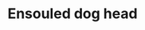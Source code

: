 ---
layout: item
title: Ensouled dog head
item-id: 13468
datatable: true
id: 13468
name: "Ensouled dog head"
members: true
lowalch: 114
highalch: 171
examine: "The creature's soul is still in here."
monsters:
  - id: 112
    name: "Wild dog"
    members: true
    combat_level: 63
    wiki_url: "https://oldschool.runescape.wiki/w/Wild_dog"
    drops:
      - quantity: "1"
        rarity: 0.04
        drop_requirements: null
  - id: 114
    name: "Guard dog"
    members: true
    combat_level: 44
    wiki_url: "https://oldschool.runescape.wiki/w/Guard_dog"
    drops:
      - quantity: "1"
        rarity: 0.04
        drop_requirements: null
---